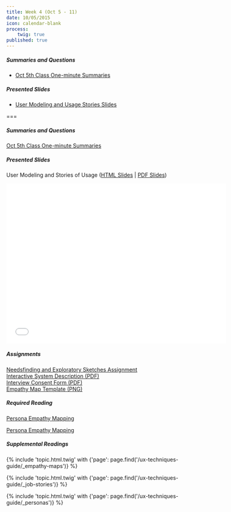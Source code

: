 ```yaml
---
title: Week 4 (Oct 5 - 11)
date: 10/05/2015
icon: calendar-blank
process:
    twig: true
published: true
---
```


##### Summaries and Questions
*   [Oct 5th Class One-minute Summaries](https://canvas.sfu.ca/courses/22099/discussion_topics/382626)

##### Presented Slides
*   [User Modeling and Usage Stories Slides](http://slides.com/paulhibbitts/cmpt-363-153-user-modeling-and-stories-of-usage#/)  

===

##### Summaries and Questions
[Oct 5th Class One-minute Summaries](https://canvas.sfu.ca/courses/22099/discussion_topics/382626)

##### Presented Slides  
User Modeling and Stories of Usage ([HTML Slides](http://slides.com/paulhibbitts/cmpt-363-153-user-modeling-and-stories-of-usage#/) | [PDF Slides](http://1drv.ms/1JXAlA5))

<div class="row">
  <div class="col s10">
    <div class="video-container"><iframe src="//slides.com/paulhibbitts/cmpt-363-153-user-modeling-and-stories-of-usage/embed?style=light" width="576" height="420" scrolling="no" frameborder="0" webkitallowfullscreen mozallowfullscreen allowfullscreen></iframe></div>
    </div>
  </div>

##### Assignments  
[Needsfinding and Exploratory Sketches Assignment](https://canvas.sfu.ca/courses/22099/assignments/112758)  
[Interactive System Description (PDF)](http://1drv.ms/1iPGh3x)  
[Interview Consent Form (PDF)](http://1drv.ms/1L2NZCc)  
[Empathy Map Template (PNG)](http://www.innovationlabs.org.uk/wp-content/uploads/2014/04/Empathy-Map-No-Stickies.png)  

##### Required Reading  
[Persona Empathy Mapping](http://www.cooper.com/journal/2014/05/persona-empathy-mapping)
<style>iframe.embedly-card{float:left;}</style>
<div class="row"> <div class="col s10">
  <a class="embedly-card" href="http://www.cooper.com/journal/2014/05/persona-empathy-mapping">Persona Empathy Mapping</a>
<script async src="//cdn.embedly.com/widgets/platform.js" charset="UTF-8"></script></div></div>

##### Supplemental Readings
{% include 'topic.html.twig' with {'page': page.find('/ux-techniques-guide/_empathy-maps')} %}  

{% include 'topic.html.twig' with {'page': page.find('/ux-techniques-guide/_job-stories')} %}  

{% include 'topic.html.twig' with {'page': page.find('/ux-techniques-guide/_personas')} %}  
